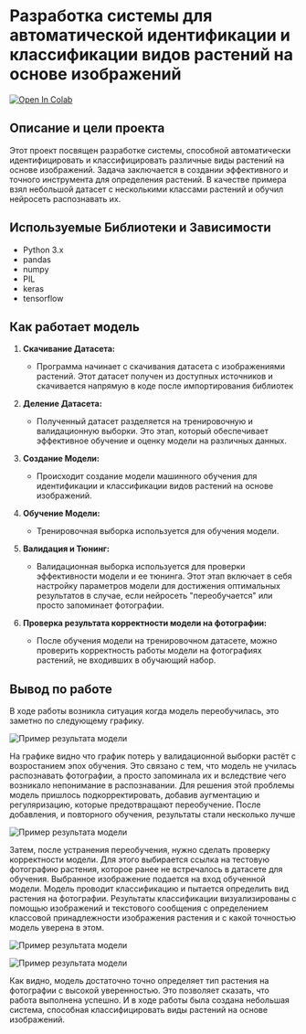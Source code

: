 # Разработка системы для автоматической идентификации и классификации видов растений на основе изображений

[![Open In Colab](https://colab.research.google.com/assets/colab-badge.svg)](https://colab.research.google.com/drive/1tHrrqdFcuSHzMbPwPyMrCgEl0hd2sGeG#scrollTo=R2x8UqeASJFL)


## Описание и цели проекта

Этот проект посвящен разработке системы, способной автоматически идентифицировать и классифицировать различные виды растений на основе изображений. 
Задача заключается в создании эффективного и точного инструмента для определения растений. В качестве примера взял небольшой датасет с несколькими классами растений и обучил нейросеть распознавать их.

## Используемые Библиотеки и Зависимости

- Python 3.x
- pandas
- numpy
- PIL
- keras
- tensorflow


## Как работает модель

1. **Скачивание Датасета:**
   - Программа начинает с скачивания датасета с изображениями растений. Этот датасет получен из доступных источников и скачивается напрямую в коде после импортирования библиотек

2. **Деление Датасета:**
   - Полученный датасет разделяется на тренировочную и валидационную выборки. Это этап, который обеспечивает эффективное обучение и оценку модели на различных данных.

3. **Создание Модели:**
   - Происходит создание модели машинного обучения для идентификации и классификации видов растений на основе изображений.

4. **Обучение Модели:**
   - Тренировочная выборка используется для обучения модели.

5. **Валидация и Тюнинг:**
   - Валидационная выборка используется для проверки эффективности модели и ее тюнинга. Этот этап включает в себя настройку параметров модели для достижения оптимальных результатов в случае, если нейросеть "переобучается" или просто запоминает фотографии.

6. **Проверка результата корректности модели на фотографии:**
   - После обучения модели на тренировочном датасете, можно проверить корректность работы модели на фотографиях растений, не входивших в обучающий набор.


## Вывод по работе
В ходе работы возникла ситуация когда модель переобучилась, это заметно по следующему графику.

![Пример результата модели](https://github.com/Opetrek/Labwork1/blob/main/Lab-work3/%D0%9B%D0%B0%D0%B1.%D1%80%D0%B0%D0%B13%20-%20%D0%BF%D0%B5%D1%80%D0%B5%D0%BE%D0%B1%D1%83%D1%87%D0%B5%D0%BD%D0%B8%D0%B5.png)

На графике видно что график потерь у валидационной выборки растёт с возростанием эпох обучения. Это связано с тем, что модель не училась распознавать фотографии, а просто запоминала их и вследствие чего возникало непонимание в распознавании.
Для решения этой проблемы модель пришлось подкорректировать, добавив аугментацию и регуляризацию, которые предотвращают переобучение. После добавления, и повторного обучения, результаты стали несколько лучше

![Пример результата модели](https://github.com/Opetrek/Labwork1/blob/main/Lab-work3/%D0%9B%D0%B0%D0%B1.%D1%80%D0%B0%D0%B13%20-%20%D1%80%D0%B5%D1%88%D0%B5%D0%BD%D0%B8%D0%B5%20%D0%BF%D0%B5%D1%80%D0%B5%D0%BE%D0%B1%D1%83%D1%87%D0%B5%D0%BD%D0%B8%D1%8F.png)

Затем, после устранения переобучения, нужно  сделать проверку корректности модели. Для этого выбирается ссылка на тестовую фотографию растения, которое ранее не встречалось в датасете для обучения. Выбранное изображение подается на вход обученной модели. Модель проводит классификацию и пытается определить вид растения на фотографии. Результаты классификации визуализированы с помощью изображений и текстового сообщения с определением классовой принадлежности изображения растения и с какой точностью модель уверена в этом.

![Пример результата модели](https://github.com/Opetrek/Labwork1/blob/main/Lab-work3/%D0%9B%D0%B0%D0%B1.%D1%80%D0%B0%D0%B13%20-%20%D1%80%D0%B5%D0%B7%D1%83%D0%BB%D1%8C%D1%82%D0%B0%D1%82%20%D1%80%D0%B0%D0%B1%D0%BE%D1%82%D1%8B(1).png)

![Пример результата модели](https://github.com/Opetrek/Labwork1/blob/main/Lab-work3/%D0%9B%D0%B0%D0%B1.%D1%80%D0%B0%D0%B13%20-%20%D1%80%D0%B5%D0%B7%D1%83%D0%BB%D1%8C%D1%82%D0%B0%D1%82%20%D1%80%D0%B0%D0%B1%D0%BE%D1%82%D1%8B(2).png)

Как видно, модель достаточно точно определяет тип растения на фотографии с высокой уверенностью. Это позволяет сказать, что работа выполнена успешно. И в ходе работы была создана небольшая система, способная классифицировать виды растений на основе изображений.


